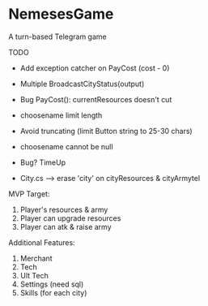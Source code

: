 # NemesesGame
A turn-based Telegram game

TODO 
* Add exception catcher on PayCost (cost - 0)
* Multiple BroadcastCityStatus(output)
* Bug PayCost(): currentResources doesn't cut
* choosename limit length

* Avoid truncating (limit Button string to 25-30 chars)
* choosename cannot be null
* Bug? TimeUp
* City.cs --> erase 'city' on cityResources & cityArmytel

MVP Target:

1. Player's resources & army
2. Player can upgrade resources
3. Player can atk & raise army

Additional Features:

1. Merchant
2. Tech
3. Ult Tech
4. Settings (need sql)
5. Skills (for each city)
